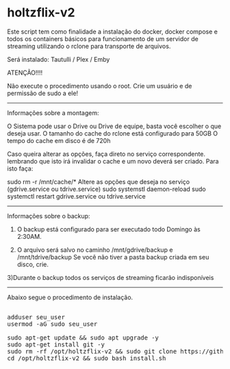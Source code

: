 # holtzflix-v2


Este script tem como finalidade a instalação do docker, docker compose e todos os containers básicos para funcionamento de um servidor de streaming utilizando o rclone para transporte de arquivos.

Será instalado: Tautulli / Plex / Emby

ATENÇÃO!!!!

Não execute o procedimento usando o root. Crie um usuário e de permissão de sudo a ele!

____________________________________________________________________________________________________________________
Informações sobre a montagem:

O Sistema pode usar o Drive ou Drive de equipe, basta você escolher o que deseja usar.
O tamanho do cache do rclone está configurado para 50GB
O tempo do cache em disco é de 720h

Caso queira alterar as opções, faça direto no serviço correspondente. lembrando que isto irá invalidar o cache e um novo deverá ser criado. Para isto faça:

sudo rm -r /mnt/cache/*
Altere as opções que deseja no serviço (gdrive.service ou tdrive.service)
sudo systemstl daemon-reload
sudo systemctl restart gdrive.service ou tdrive.service

____________________________________________________________________________________________________________________
Informações sobre o backup:

1) O backup está configurado para ser executado todo Domingo às 2:30AM.

2) O arquivo será salvo no caminho /mnt/gdrive/backup e /mnt/tdrive/backup
Se você não tiver a pasta backup criada em seu disco, crie.

3)Durante o backup todos os serviços de streaming ficarão indisponíveis


___________________________________________________________________________________________________________________
Abaixo segue o procedimento de instalação.


<pre>

adduser seu_user
usermod -aG sudo seu_user

sudo apt-get update && sudo apt upgrade -y
sudo apt-get install git -y
sudo rm -rf /opt/holtzflix-v2 && sudo git clone https://github.com/luizfeliperc/holtzflix-v2.git /opt/holtzflix-v2
cd /opt/holtzflix-v2 && sudo bash install.sh
</pre>
